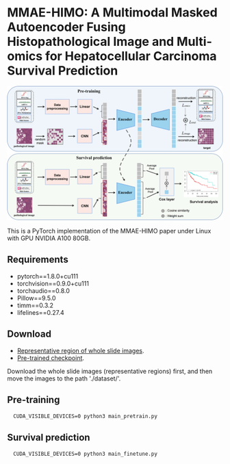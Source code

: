 # MMAE-HIMO: A Multimodal Masked Autoencoder Fusing Histopathological Image and Multi-omics for Hepatocellular Carcinoma Survival Prediction
![image](https://github.com/SuixueWang/MMAE-HIMO/blob/master/MMAE-HIMO.png)

This is a PyTorch implementation of the MMAE-HIMO paper under Linux with GPU NVIDIA A100 80GB.

## Requirements
- pytorch==1.8.0+cu111
- torchvision==0.9.0+cu111
- torchaudio==0.8.0
- Pillow==9.5.0
- timm==0.3.2
- lifelines==0.27.4

## Download
- [Representative region of whole slide images]().
- [Pre-trained checkpoint]().

Download the whole slide images (representative regions) first, and then move the images to the path './dataset/'. 

## Pre-training
```angular2htm
  CUDA_VISIBLE_DEVICES=0 python3 main_pretrain.py
```

## Survival prediction
```angular2html
  CUDA_VISIBLE_DEVICES=0 python3 main_finetune.py
```

